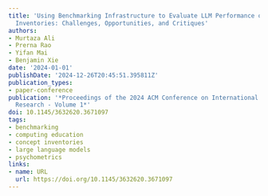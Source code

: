```yaml
---
title: 'Using Benchmarking Infrastructure to Evaluate LLM Performance on CS Concept
  Inventories: Challenges, Opportunities, and Critiques'
authors:
- Murtaza Ali
- Prerna Rao
- Yifan Mai
- Benjamin Xie
date: '2024-01-01'
publishDate: '2024-12-26T20:45:51.395811Z'
publication_types:
- paper-conference
publication: '*Proceedings of the 2024 ACM Conference on International Computing Education
  Research - Volume 1*'
doi: 10.1145/3632620.3671097
tags:
- benchmarking
- computing education
- concept inventories
- large language models
- psychometrics
links:
- name: URL
  url: https://doi.org/10.1145/3632620.3671097
---
```

